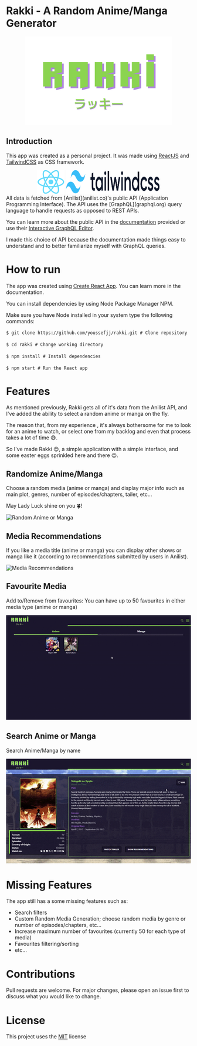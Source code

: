# Rakki - A Random Anime/Manga Generator

<div align="center">
<img src="./public/img/rakki-logo-green.svg" heigh="400px" width="400px"/>
</div>

## Introduction
This app was created as a personal project. It was made using [ReactJS](reactjs.org) and [TailwindCSS](tailwindcss.com) as CSS framework.
<div align=center>
<img src="./public/img/React-icon.svg.png"
height="64px"/>
<picture>
  <source media="(prefers-color-scheme: dark)" srcset="./public/img/tailwindcss-logotype-white.svg">
  <img 
    height="64px"
    width="256px"
    alt="TailwindCSS Logo'" src="./public/img/tailwindcss-logotype.svg">
</picture>
</div>
All data is fetched from [Anilist](anilist.co)'s public API (Application Programming Interface). The API uses the [GraphQL](graphql.org) query language to handle requests as opposed to REST APIs.

 You can learn more about the public API in the [documentation](https://anilist.gitbook.io/anilist-apiv2-docs/) provided or use their [Interactive GraphQL Editor](https://anilist.co/graphiql).

I made this choice of API because the documentation made things easy to understand and to better familiarize myself with GraphQL queries.

# How to run
The app was created using [Create React App](https://create-react-app.dev/). You can learn more in the documentation.

You can install dependencies by using Node Package Manager NPM. 

Make sure you have Node installed in your system type the following commands:

```console
$ git clone https://github.com/youssefjj/rakki.git # Clone repository

$ cd rakki # Change working directory

$ npm install # Install dependencies

$ npm start # Run the React app
``` 

# Features
As mentioned previously, Rakki gets all of it's data from the Anilist API, and I've added the ability to select a random anime or manga on the fly. 

The reason that, from my experience , it's always bothersome for me to look for an anime to watch, or select one from my backlog and even that process takes a lot of time 😅. 

So I've made Rakki 😊, a simple application with a simple interface, and some easter eggs sprinkled here and there 😉.
## Randomize Anime/Manga
 Choose a random media (anime or manga) and display major info such as main plot, genres, number of episodes/chapters, tailer, etc... 

May Lady Luck shine on you 🍀!

![Random Anime or Manga](./public/img/video-1.gif)

## Media Recommendations 
If you like a media title (anime or manga) you can display other shows or manga like it (according to recommendations submitted by users in Anilist).

![Media Recommendations](./public/img/video-4.gif)

## Favourite Media
Add to/Remove from favourites: You can have up to 50 favourites in either media type (anime or manga)

![Favourites](./public/img/video-3.gif)

## Search Anime or Manga
Search Anime/Manga by name

![Search Anime or Manga](./public/img/video-2.gif)

# Missing Features
The app still has a some missing features such as:
- Search filters
- Custom Random Media Generation; choose random media by genre or number of episodes/chapters, etc...
- Increase maximum number of favourites (currently 50 for each type of media)
- Favourites filtering/sorting
- etc...
# Contributions
Pull requests are welcome. For major changes, please open an issue first to discuss what you would like to change.

# License
This project uses the [MIT](https://choosealicense.com/licenses/mit/) license